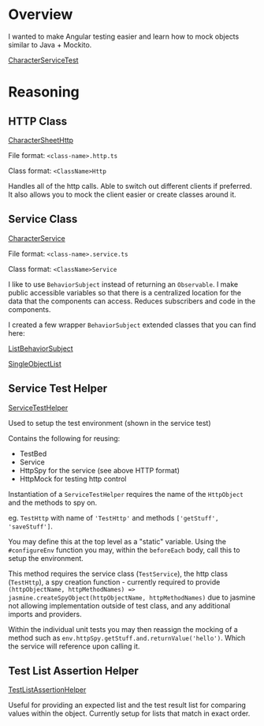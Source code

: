 
# Overview

I wanted to make Angular testing easier and learn how to mock objects similar to
Java + Mockito.

[CharacterServiceTest](https://github.com/joshnickleby/angular-examples/blob/master/src/app/testing/personal/services/character-sheet.service.spec.ts)

# Reasoning

## HTTP Class

[CharacterSheetHttp](https://github.com/joshnickleby/angular-examples/blob/master/src/app/testing/personal/services/character-sheet.http.ts)

File format: `<class-name>.http.ts`

Class format: `<ClassName>Http`

Handles all of the http calls. Able to switch out different clients if preferred.
It also allows you to mock the client easier or create classes around it.

## Service Class

[CharacterService](https://github.com/joshnickleby/angular-examples/blob/master/src/app/testing/personal/services/character-sheet.service.ts)

File format: `<class-name>.service.ts`

Class format: `<ClassName>Service`

I like to use `BehaviorSubject` instead of returning an `Observable`. I make public
accessible variables so that there is a centralized location for the data that
the components can access. Reduces subscribers and code in the components.

I created a few wrapper `BehaviorSubject` extended classes that you can find here:

[ListBehaviorSubject](https://github.com/joshnickleby/angular-examples/blob/master/src/app/common/list-behavior-subject.ts)

[SingleObjectList](https://github.com/joshnickleby/angular-examples/blob/master/src/app/common/single-object-list.ts)

## Service Test Helper

[ServiceTestHelper](https://github.com/joshnickleby/angular-examples/blob/master/src/app/common/service-test.helper.ts)

Used to setup the test environment (shown in the service test)

Contains the following for reusing:

- TestBed
- Service
- HttpSpy for the service (see above HTTP format)
- HttpMock for testing http control

Instantiation of a `ServiceTestHelper` requires the name of the `HttpObject` and the methods to spy on.

eg. `TestHttp` with name of `'TestHttp'` and methods `['getStuff', 'saveStuff']`.

You may define this at the top level as a "static" variable. Using the `#configureEnv`
function you may, within the `beforeEach` body, call this to setup the environment.

This method requires the service class (`TestService`), the http class (`TestHttp`),
a spy creation function - currently required to provide 
`(httpObjectName, httpMethodNames) => jasmine.createSpyObject(httpObjectName, httpMethodNames)`
due to jasmine not allowing implementation outside of test class, and any additional
imports and providers.

Within the individual unit tests you may then reassign the mocking of a method
such as `env.httpSpy.getStuff.and.returnValue('hello')`. Which the service will
reference upon calling it.


## Test List Assertion Helper

[TestListAssertionHelper](https://github.com/joshnickleby/angular-examples/blob/master/src/app/common/test-list-assertion.helper.ts)

Useful for providing an expected list and the test result list for
comparing values within the object. Currently setup for lists that
match in exact order.
